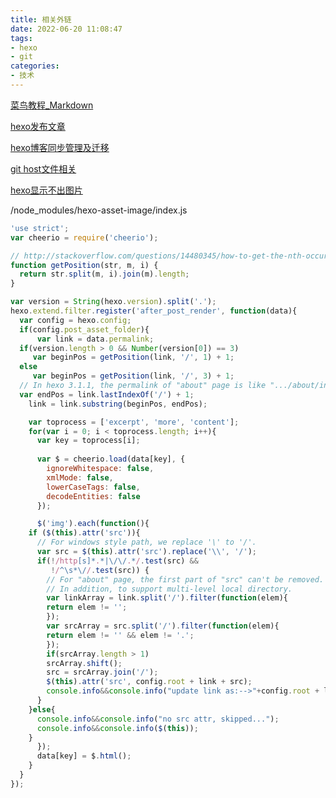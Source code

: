 ```yaml
---
title: 相关外链
date: 2022-06-20 11:08:47
tags:
- hexo
- git
categories: 
- 技术
---
```


<!--more-->
[菜鸟教程_Markdown](https://www.runoob.com/markdown/md-tutorial.html)

[hexo发布文章](https://www.cnblogs.com/anthony-wang0228/articles/11461321.html)

[hexo博客同步管理及迁移](https://www.jianshu.com/p/fceaf373d797)

[git host文件相关](https://raw.hellogithub.com/hosts)

[hexo显示不出图片](https://juejin.cn/post/7006594302604214280)

/node_modules/hexo-asset-image/index.js

```javascript
'use strict';
var cheerio = require('cheerio');

// http://stackoverflow.com/questions/14480345/how-to-get-the-nth-occurrence-in-a-string
function getPosition(str, m, i) {
  return str.split(m, i).join(m).length;
}

var version = String(hexo.version).split('.');
hexo.extend.filter.register('after_post_render', function(data){
  var config = hexo.config;
  if(config.post_asset_folder){
      var link = data.permalink;
  if(version.length > 0 && Number(version[0]) == 3)
     var beginPos = getPosition(link, '/', 1) + 1;
  else
     var beginPos = getPosition(link, '/', 3) + 1;
  // In hexo 3.1.1, the permalink of "about" page is like ".../about/index.html".
  var endPos = link.lastIndexOf('/') + 1;
    link = link.substring(beginPos, endPos);

    var toprocess = ['excerpt', 'more', 'content'];
    for(var i = 0; i < toprocess.length; i++){
      var key = toprocess[i];
 
      var $ = cheerio.load(data[key], {
        ignoreWhitespace: false,
        xmlMode: false,
        lowerCaseTags: false,
        decodeEntities: false
      });

      $('img').each(function(){
    if ($(this).attr('src')){
      // For windows style path, we replace '\' to '/'.
      var src = $(this).attr('src').replace('\\', '/');
      if(!/http[s]*.*|\/\/.*/.test(src) &&
         !/^\s*\//.test(src)) {
        // For "about" page, the first part of "src" can't be removed.
        // In addition, to support multi-level local directory.
        var linkArray = link.split('/').filter(function(elem){
        return elem != '';
        });
        var srcArray = src.split('/').filter(function(elem){
        return elem != '' && elem != '.';
        });
        if(srcArray.length > 1)
        srcArray.shift();
        src = srcArray.join('/');
        $(this).attr('src', config.root + link + src);
        console.info&&console.info("update link as:-->"+config.root + link + src);
      }
    }else{
      console.info&&console.info("no src attr, skipped...");
      console.info&&console.info($(this));
    }
      });
      data[key] = $.html();
    }
  }
});
```